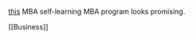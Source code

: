 [this](https://x.com/SystemSunday/status/1542122009013981185?s=20) MBA self-learning MBA program looks promising.

[[Business]] 